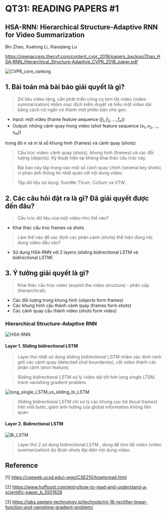 # QT31: READING PAPERS #1

## HSA-RNN: Hierarchical Structure-Adaptive RNN for Video Summarization 
Bin Zhao, Xuelong Li, Xiaoqiang Lu

https://openaccess.thecvf.com/content_cvpr_2018/papers_backup/Zhao_HSA-RNN_Hierarchical_Structure-Adaptive_CVPR_2018_paper.pdf

![CVPR_core_ranking](https://user-images.githubusercontent.com/79246748/118426941-5e958780-b6f6-11eb-9ff6-a2210d9e749f.png)


## 1. Bài toán mà bài báo giải quyết là gì? 

> Dữ liệu video tăng, cần phát triển công cụ tóm tắt video (video summarization) nhằm mục đích kiểm duyệt và hiểu một video dài bằng cách rút ngắn nó thành một phiên bản nhỏ gọn.

- Input: một video (frame feature sequence $(f_1,f_2,\dots,f_n)$)
- Output: những cảnh quay trong video (shot feature sequence $(s_1,s_2,\dots,s_m)$) 

trong đó n và m là số khung hình (frames) và cảnh quay (shots)

> Cấu trúc video: cảnh quay (shots), khung hình (frames) và các đối tượng (objects). Kỹ thuật hiện tại không khai thác cấu trúc này.

> Bài báo này tập trung vào một số cảnh quay chính (several key shots), vì phản ánh thông tin nhất quán với nội dung video. 

> Tập dữ liệu sử dụng: SumMe TVum, CoSum và VTW.  

## 2. Các câu hỏi đặt ra là gì? Đã giải quyết được đến đâu?

> Cấu trúc dữ liệu của một video như thế nào? 

- Khai thác cấu trúc frames và shots

> Làm thế nào để xác định các phân cảnh (shots) thể hiện đúng nội dung video đầu vào?

- Sử dụng HSA-RNN với 2 layers (sliding bidirectional LSTM và bidirectional LSTM)


## 3. Ý tưởng giải quyết là gì?

> Khai thác cấu trúc video (exploit the video structure) - phân cấp (hierarchical): 
- Các đối tượng trong khung hình (objects form frames)
- Các khung hình cấu thành cảnh quay (frames form shots)
- Các cảnh quay cấu thành video (shots form video)

### Hierarchical Structure-Adaptive RNN

![HSA-RNN](https://user-images.githubusercontent.com/79246748/118468649-2eb6a600-b72f-11eb-9d7d-6b93c933a937.png)

#### Layer 1. Sliding bidirectional LSTM

> Layer thứ nhất sử dụng sliding bidirectional LSTM nhằm xác định ranh giới các cảnh quay (detected shot boundaries), cắt video thành các phân cảnh (shot feature).

> Sliding bidirectional LSTM xử lý video dài tốt hơn long single LTSM, tránh vanishing gradient problem.

![long_single_LSTM_vs_sliding_bi_LSTM](https://user-images.githubusercontent.com/79246748/118475498-873d7180-b736-11eb-9e06-7520c493c802.png)

> Sliding bidirectional LSTM chỉ xử lý các khung cục bộ (local frames) trên mỗi bước, giảm ảnh hưởng của global information không liên quan.

#### Layer 2. Bidirectional LSTM

![Bi_LSTM](https://user-images.githubusercontent.com/79246748/118460404-de3b4a80-b726-11eb-836b-53f1eef8b2e3.png)

> Layer thứ 2 sử dụng bidirectional LSTM , dùng để tóm tắt video (video summarization) dự đoán shots đại diện nội dung video.


## Reference 

[1] https://cseweb.ucsd.edu/~wgg/CSE210/howtoread.html

[2] https://www.huffpost.com/entry/how-to-read-and-understand-a-scientific-paper_b_5501628

[3] https://labs.septeni-technology.jp/technote/ml-16-rectifier-linear-function-and-vanishing-gradient-problem/


